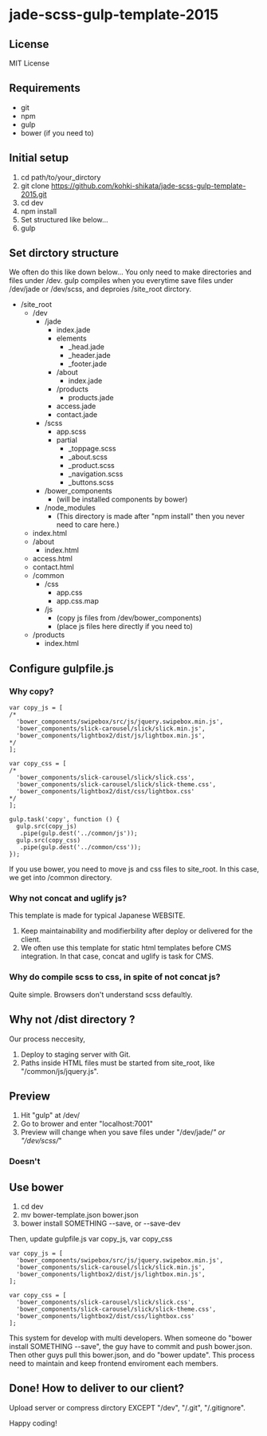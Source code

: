 # jade-scss-gulp-template-2015

## License

MIT License

## Requirements
* git
* npm
* gulp
* bower (if you need to)

## Initial setup
1. cd path/to/your_dirctory
1. git clone https://github.com/kohki-shikata/jade-scss-gulp-template-2015.git
1. cd dev
1. npm install
1. Set structured like below...
1. gulp

## Set dirctory structure

We often do this like down below...
You only need to make directories and files under /dev.
gulp compiles when you everytime save files under /dev/jade or /dev/scss, and deproies /site_root dirctory.

* /site_root
    * /dev
        * /jade
            * index.jade
            * elements
                * _head.jade
                * _header.jade
                * _footer.jade
            * /about
                * index.jade
            * /products
                * products.jade
            * access.jade
            * contact.jade
        * /scss
            * app.scss
            * partial
                * _toppage.scss
                * _about.scss
                * _product.scss
                * _navigation.scss
                * _buttons.scss
        * /bower_components
            * (will be installed components by bower)
        * /node_modules
            * (This directory is made after "npm install" then you never need to care here.)
    * index.html
    * /about
        * index.html
    * access.html
    * contact.html
    * /common
        * /css
            * app.css
            * app.css.map
        * /js
            * (copy js files from /dev/bower_components)
            * (place js files here directly if you need to)
    * /products
        * index.html

## Configure gulpfile.js
### Why copy?
    
    var copy_js = [
    /*
      'bower_components/swipebox/src/js/jquery.swipebox.min.js',
      'bower_components/slick-carousel/slick/slick.min.js',
      'bower_components/lightbox2/dist/js/lightbox.min.js',
    */
    ];
    
    var copy_css = [
    /*
      'bower_components/slick-carousel/slick/slick.css',
      'bower_components/slick-carousel/slick/slick-theme.css',
      'bower_components/lightbox2/dist/css/lightbox.css'
    */
    ];
    
    gulp.task('copy', function () {
      gulp.src(copy_js)
       .pipe(gulp.dest('../common/js'));
      gulp.src(copy_css)
       .pipe(gulp.dest('../common/css'));
    });

If you use bower, you need to move js and css files to site_root. In this case, we get into /common directory.

### Why not concat and uglify js?

This template is made for typical Japanese WEBSITE.

1. Keep maintainability and modifierbility after deploy or delivered for the client.
1. We often use this template for static html templates before CMS integration. In that case, concat and uglify is task for CMS.

### Why do compile scss to css, in spite of not concat js?

Quite simple. Browsers don't understand scss defaultly.

## Why not /dist directory ?

Our process neccesity,

1. Deploy to staging server with Git.
1. Paths inside HTML files must be started from site_root, like "/common/js/jquery.js".

## Preview

1. Hit "gulp" at /dev/
1. Go to brower and enter "localhost:7001"
1. Preview will change when you save files under "/dev/jade/*" or "/dev/scss/*"

### Doesn't 

## Use bower

1. cd dev
1. mv bower-template.json bower.json
1. bower install SOMETHING --save, or --save-dev

Then, update gulpfile.js var copy_js, var copy_css

    var copy_js = [
      'bower_components/swipebox/src/js/jquery.swipebox.min.js',
      'bower_components/slick-carousel/slick/slick.min.js',
      'bower_components/lightbox2/dist/js/lightbox.min.js',
    ];
    
    var copy_css = [
      'bower_components/slick-carousel/slick/slick.css',
      'bower_components/slick-carousel/slick/slick-theme.css',
      'bower_components/lightbox2/dist/css/lightbox.css'
    ];

This system for develop with multi developers. When someone do "bower install SOMETHING --save", the guy have to commit and push bower.json. Then other guys pull this bower.json, and do "bower update". This process need to maintain and keep frontend enviroment each members.

## Done! How to deliver to our client?

Upload server or compress dirctory EXCEPT "/dev", "/.git", "/.gitignore".

Happy coding!
